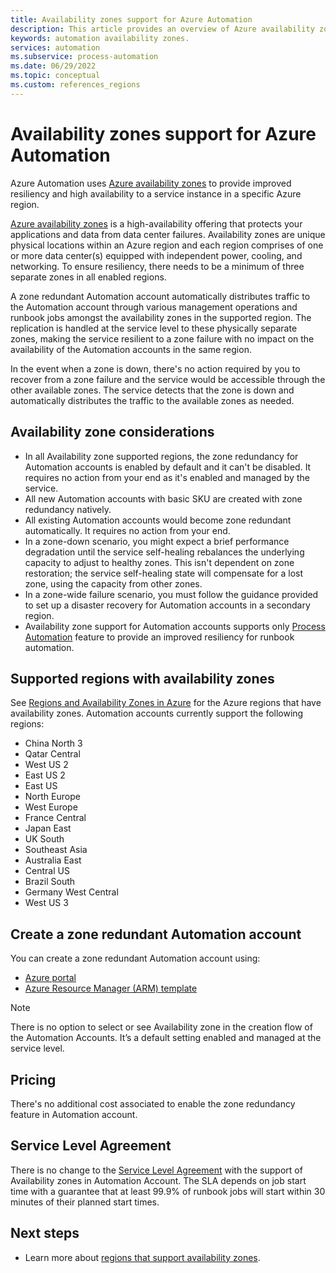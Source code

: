 ```yaml
---
title: Availability zones support for Azure Automation
description: This article provides an overview of Azure availability zones and regions for Azure Automation
keywords: automation availability zones.
services: automation
ms.subservice: process-automation
ms.date: 06/29/2022
ms.topic: conceptual
ms.custom: references_regions 
---
```


# Availability zones support for Azure Automation

Azure Automation uses [Azure availability zones](../availability-zones/az-overview.md#availability-zones) to provide improved resiliency and high availability to a service instance in a specific Azure region.
 
[Azure availability zones](../availability-zones/az-overview.md#availability-zones) is a 
high-availability offering that protects your applications and data from data center failures.
Availability zones are unique physical locations within an Azure region and each region comprises of one or more data center(s) equipped with independent power, cooling, and networking. To ensure resiliency, there needs to be a minimum of three separate zones in all enabled regions.

A zone redundant Automation account automatically distributes traffic to the Automation account through various management operations and runbook jobs amongst the availability zones in the supported region. The replication is handled at the service level to these physically separate zones, making the service resilient to a zone failure with no impact on the availability of the Automation accounts in the same region.

In the event when a zone is down, there's no action required by you to recover from a zone failure and the service would be accessible through the other available zones. The service detects that the zone is down and automatically distributes the traffic to the available zones as needed.

## Availability zone considerations

- In all Availability zone supported regions, the zone redundancy for Automation accounts is enabled by default and it can't be disabled. It requires no action from your end as it's enabled and managed by the service.
- All new Automation accounts with basic SKU are created with zone redundancy natively.
- All existing Automation accounts would become zone redundant automatically. It requires no action from your end.
- In a zone-down scenario, you might expect a brief performance degradation until the service self-healing rebalances the underlying capacity to adjust to healthy zones. This isn't dependent on zone restoration; the service self-healing state will compensate for a lost zone, using the capacity from other zones.
- In a zone-wide failure scenario, you must follow the guidance provided to set up a disaster recovery for Automation accounts in a secondary region.   
- Availability zone support for Automation accounts supports only [Process Automation](./overview.md#process-automation) feature to provide an improved resiliency for runbook automation.   

## Supported regions with availability zones

See [Regions and Availability Zones in Azure](../availability-zones/az-overview.md) for the Azure regions that have availability zones. 
Automation accounts currently support the following regions: 
 
- China North 3
- Qatar Central
- West US 2
- East US 2
- East US
- North Europe
- West Europe
- France Central
- Japan East
- UK South
- Southeast Asia
- Australia East
- Central US
- Brazil South
- Germany West Central
- West US 3

## Create a zone redundant Automation account
You can create a zone redundant Automation account using:
- [Azure portal](./automation-create-standalone-account.md?tabs=azureportal)
- [Azure Resource Manager (ARM) template](./quickstart-create-automation-account-template.md)

> [!Note]
> There is no option to select or see Availability zone in the creation flow of the Automation Accounts. It’s a default setting enabled and managed at the service level.  

## Pricing

There's no additional cost associated  to enable the zone redundancy feature in Automation account.  

## Service Level Agreement

There is no change to the [Service Level Agreement](https://azure.microsoft.com/support/legal/sla/automation/v1_1/) with the support of Availability zones in Automation Account. The SLA depends on job start time with a guarantee that at least 99.9% of runbook jobs will start within 30 minutes of their planned start times. 

## Next steps

- Learn more about [regions that support availability zones](../availability-zones/az-overview.md).